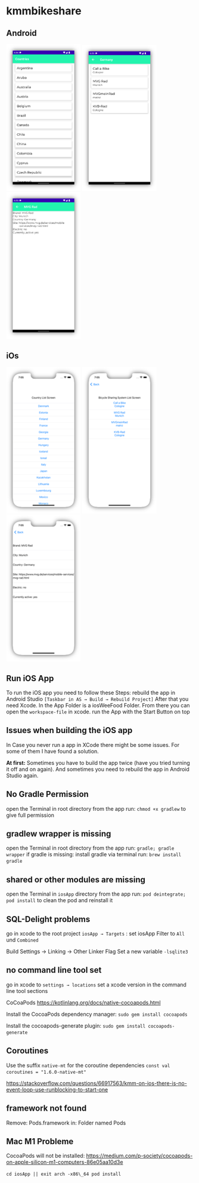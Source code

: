 # kmmbikeshare

## Android
<p>
  <img src="assets/Android_CountryList.png" width="200" /> 
<img src="assets/Android_BikeShareList.png" width="200" />
<img src="assets/Android_Detail.png" width="200" />
    </p>
    


## iOs
  
 <p><img src="assets/iOs_CountryList.png" width="200" /> 
 <img src="assets/iOs_BikeShareList.png" width="200" />
  <img src="assets/iOs_Detail.png" width="200" />
  </p>
    

## Run iOS App

To run the iOS app you need to follow these Steps: rebuild the app in
Android Studio `[Taskbar in AS → Build → Rebuild Project]` After that
you need Xcode. In the App Folder is a iosWeeFood Folder. From there you
can open the `workspace-file` in xcode. run the App with the Start Button
on top

## Issues when building the iOS app

In Case you never run a app in XCode there might be some issues. For
some of them I have found a solution. 

**At first:** Sometimes you have to build the app twice (have you tried turning it off and on again). And sometimes you need to rebuild the app in Android Studio
again.

## No Gradle Permission

open the Terminal in root directory from the app run: `chmod +x gradlew`
to give full permission

## gradlew wrapper is missing

open the Terminal in root directory from the app run:
`gradle; gradle wrapper` if gradle is missing: install gradle via
terminal run: `brew install gradle`

## shared or other modules are missing

open the Terminal in `iosApp` directory from the app run:
`pod deintegrate; pod install` to clean the pod and reinstall it

## SQL-Delight problems

go in xcode to the root project `iosApp → Targets` : set iosApp Filter to
`All` und `Combined` 

Build Settings → Linking → Other Linker Flag Set a new variable
`-lsqlite3`

## no command line tool set

go in xcode to `settings → locations` set a xcode version in the command
line tool sections

CoCoaPods <https://kotlinlang.org/docs/native-cocoapods.html>

Install the CocoaPods dependency manager: `sudo gem install cocoapods`

Install the cocoapods-generate plugin: `sudo gem install cocoapods-generate`

## Coroutines

Use the suffix `native-mt` for the coroutine dependencies
`const val coroutines = "1.6.0-native-mt"`

<https://stackoverflow.com/questions/66917563/kmm-on-ios-there-is-no-event-loop-use-runblocking-to-start-one>

## framework not found 
Remove: Pods.framework in: Folder named Pods

## Mac M1 Probleme

CocoaPods will not be installed:
<https://medium.com/p-society/cocoapods-on-apple-silicon-m1-computers-86e05aa10d3e>

`cd iosApp || exit arch -x86\_64 pod install`



